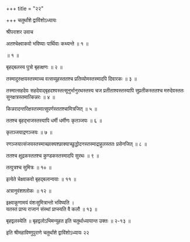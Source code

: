 +++
title = "२२"

+++
चतुर्थांशे द्वाविंशोऽध्यायः

श्रीपराशर उवाच

अतश्चेक्ष्वाकवो भविष्याः पार्थिवाः कथ्यन्ते ॥ १ ॥

॥ १ ॥

बृहद्बलस्य पुत्रो बृहत्क्षणः ॥ २ ॥

तस्मादुरुक्षयस्तस्माच्च वत्सव्यूहस्ततश्च प्रतिव्योमस्तस्मादपि दिवारकः ॥ ३ ॥

तस्मात्सहदेवः सहदेवाद्बृहदश्वस्तत्सूनुर्भानुरथस्तस्य चज प्रतीताश्वस्तस्यापि सुप्रतीकस्ततश्च मरुदेवस्ततः सुनक्षत्रस्तमात्किन्नरः ॥ ४ ॥

किन्नरादन्तरिक्षस्तस्मात्सुपर्णस्ततश्चामित्रजित् ॥ ५ ॥

ततश्च बृहद्भाजस्तस्यापि धर्मी धर्मीणः कृतञ्जयः ॥ ६ ॥

कृतञ्जयाद्रणञ्जयः ॥ ७ ॥

रणञ्जयात्संजयस्तस्माच्छाक्यश्छाक्याच्छुद्धोदनस्तस्माद्राहुलस्ततः प्रसेनजित् ॥ ८ ॥

ततश्च क्षुद्रकस्ततश्च कुण्डकस्तस्मादपि सुरथः ॥ ९ ॥

तत्पुत्रश्च सुमित्रः ॥ १० ॥

इत्येते चेक्ष्वाकवो बृहद्बलान्वयाः ॥ ११ ॥

अत्रानुवंशश्लोकः ॥ १२ ॥

इक्ष्वाकूणामयं वंशःसुमित्रान्तो भविष्यति ।  
यतस्तं प्राप्य राजानं संस्थां प्राप्स्यति वै कलौ ॥ १३ ॥

बृहद्वलस्येति ॥ बृहद्वलोऽभिमन्युहत इति चतुर्थाध्यायान्त उक्तः ॥ २-१३ ॥

इति श्रीमहाविष्णुपुराणे चतुर्थांशे द्वाविंशोऽध्यायः २२
